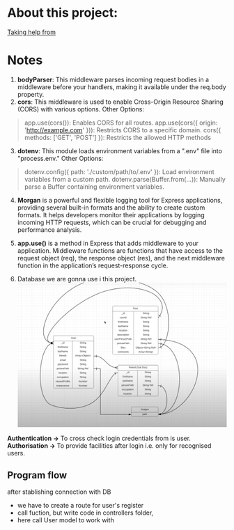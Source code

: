 # About this project:
[Taking help from](https://youtu.be/K8YELRmUb5o?si=53eeq6H7Ck9bS_p_)
# Notes

1. **bodyParser**: This middleware parses incoming request bodies in a middleware before your handlers, making it available under the req.body property.
2. **cors**: This middleware is used to enable Cross-Origin Resource Sharing (CORS) with various options.
Other Options:
 > app.use(cors()): Enables CORS for all routes.
 > app.use(cors({ origin: 'http://example.com' })): Restricts CORS to a specific domain.
 > cors({ methods: ['GET', 'POST'] }): Restricts the allowed HTTP methods
3. **dotenv**: This module loads environment variables from a ".env" file into "process.env."
Other Options:
 > dotenv.config({ path: './custom/path/to/.env' }): Load environment variables from a custom path.
 >dotenv.parse(Buffer.from(...)): Manually parse a Buffer containing environment variables.
4. **Morgan** is a powerful and flexible logging tool for Express applications, providing several built-in formats and the ability to create custom formats. It helps developers monitor their applications by logging incoming HTTP requests, which can be crucial for debugging and performance analysis.
5. **app.use()** is a method in Express that adds middleware to your application. Middleware functions are functions that have access to the request object (req), the response object (res), and the next middleware function in the application’s request-response cycle.

6. Database we are gonna use i this project. ![alt text](image.png)

**Authentication ->** To cross check login credentials from is user.
**Authorisation ->** To provide facilities after login i.e. only for recognised users.

## Program flow

after stablishing connection with DB 
- we have to create a route for user's register
- call fuction, but write code in controllers folder, 
- here call User model to work with